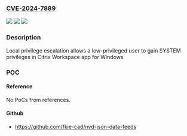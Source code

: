 ### [CVE-2024-7889](https://cve.mitre.org/cgi-bin/cvename.cgi?name=CVE-2024-7889)
![](https://img.shields.io/static/v1?label=Product&message=Citrix%20Workspace%20app%20for%20Windows&color=blue)
![](https://img.shields.io/static/v1?label=Version&message=Current%20Release%20(CR)%3C%202405%20&color=brighgreen)
![](https://img.shields.io/static/v1?label=Vulnerability&message=n%2Fa&color=brighgreen)

### Description

Local privilege escalation allows a low-privileged user to gain SYSTEM privileges in Citrix Workspace app for Windows

### POC

#### Reference
No PoCs from references.

#### Github
- https://github.com/fkie-cad/nvd-json-data-feeds

